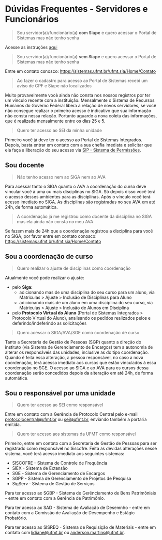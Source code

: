 # Dúvidas Frequentes - Servidores e Funcionários

> Sou servidor(a)/funcionário(a) **com Siape** e quero acessar o Portal de Sistemas mas não tenho senha

Acesse as instruções [aqui](../acesso/#3-cadastro-de-novo-usuario)

> Sou servidor(a)/funcionário(a) **sem Siape** e quero acessar o Portal de Sistemas mas não tenho senha

Entre em contato conosco: <https://sistemas.ufmt.br/ufmt.sia/Home/Contato>

> Ao fazer o cadastro para acesso ao Portal de Sistemas recebi um aviso de CPF e Siape não localizados

Muito provavelmente você ainda não consta nos nossos registros por ter um vínculo recente com a instituição. Mensalmente o Sistema de Recursos Humanos do Governo Federal libera a relação de novos servidores, se você não consegue realizar o primeiro acesso é indicativo que sua informação não consta nessa relação. Portanto aguarde a nova coleta das informações, que é realizada mensalmente entre os dias 25 e 5.

> Quero ter acesso ao SEI da minha unidade

Primeiro você já deve ter o acesso ao Portal de Sistemas Integrados. Depois, basta entrar em contato com a sua chefia imediata e solicitar que ela faça a liberação do seu acesso via [SIP - Sistema de Permissões](http://sip.ufmt.br).

## Sou docente

> Não tenho acesso nem ao SIGA nem ao AVA

Para acessar tanto o SIGA quanto o AVA a coordenação do curso deve vincular você à uma ou mais disciplinas no SIGA. Só depois disso você terá o acesso desses ambientes para as disciplinas. Após o vínculo você terá acesso imediato no SIGA. As disciplinas são registradas no seu AVA em até 24h, de forma automática.

> A coordenação já me registrou como docente da disciplina no SIGA mas ela ainda não consta no meu AVA

Se fazem mais de 24h que a coordenação registrou a disciplina para você no SIGA, por favor entre em contato conosco: <https://sistemas.ufmt.br/ufmt.sia/Home/Contato>

## Sou a coordenação de curso

> Quero realizar o ajuste de disciplinas como coordenação

Atualmente você pode realizar o ajuste:

-   pelo **Siga**:
    -   adicionando mas de uma disciplina do seu curso para um aluno, via Matriculas > Ajuste > Inclusão de Disciplinas para Aluno
    -   adicionando mais de um aluno em uma disciplina do seu curso, via Matriculas > Ajuste > Inclusão de Alunos em Disciplina
-   pelo **Protocolo Virtual do Aluno** (Portal de Sistemas Integrados > Protocolo Virtual do Aluno), analisando os pedidos realizados pelos e deferindo/indeferindo as solicitações

> Quero acessar o SIGA/AVA/SGE como coordenação de curso

Tanto a Secretaria de Gestão de Pessoas (SGP) quanto a direção do instituto (via Sistema de Gerenciamento de Encargos) tem a autonomia de alterar os responsáveis das unidades, inclusive as do tipo coordenação.
Quando é feita essa alteração, a pessoa responsável, no caso a nova coordenação, terá acesso imediato aos cursos que estão vinculados à essa coordenação no SGE.
O acesso ao SIGA e ao AVA para os cursos dessa coordenação serão concedidos depois da alteração em até 24h, de forma automática.

## Sou o responsável por uma unidade

> Quero ter acesso ao SEI como responsável

Entre em contato com a Gerência de Protocolo Central pelo e-mail <protocolocentral@ufmt.br> ou <sei@ufmt.br>, enviando também a portaria emitida.

> Quero ter acesso aos sistemas da UFMT como responsável

Primeiro, entre em contato com a Secretaria de Gestão de Pessoas para ser registrado como responsável no Siscofre.
Feita as devidas alterações nesse sistema, você terá acesso imediato aos seguintes sistemas:

-   SISCOFRE - Sistema de Controle de Frequência
-   SIEX - Sistema de Extensão
-   SGE - Sistema de Gerenciamento de Encargos
-   SGPP - Sistema de Gerenciamento de Projetos de Pesquisa
-   SigServ - Sistema de Gestão de Serviços

Para ter acesso ao SGBP - Sistema de Gerênciamento de Bens Patrimôniais - entre em contato com a Gerência de Patrimônio.

Para ter acesso ao SAD - Sistema de Avaliação de Desemnho - entre em contato com a Comissão de Avaliação de Desempenho e Estágio Probatório.

Para ter acesso ao SISREQ - Sistema de Requisição de Materiais - entre em contato com <lidiane@ufmt.br> ou <anderson.martins@ufmt.br>.
